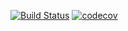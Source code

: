 [![Build Status](https://travis-ci.com/simecek-m/todo-server.svg?branch=master)](https://travis-ci.com/simecek-m/todo-server)
[![codecov](https://codecov.io/gh/simecek-m/todo-server/branch/master/graph/badge.svg)](https://codecov.io/gh/simecek-m/todo-server)
